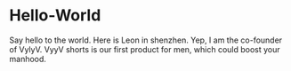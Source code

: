 # Hello-World
Say hello to the world. Here is Leon in shenzhen.
Yep, I am the co-founder of VylyV. VyyV shorts is our first product for men, which could boost your manhood.

